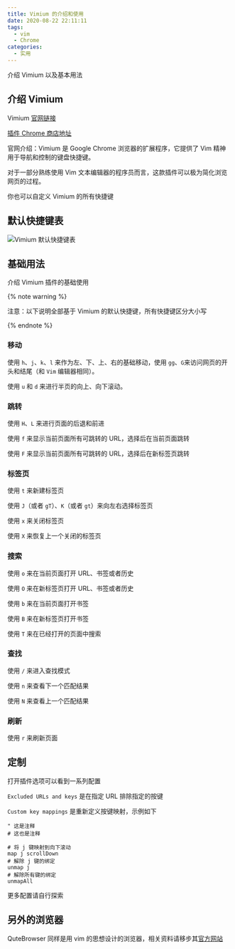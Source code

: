 ```yaml
---
title: Vimium 的介绍和使用
date: 2020-08-22 22:11:11
tags:
  - vim
  - Chrome
categories:
  - 实用
---
```


介绍 Vimium 以及基本用法

<!--more-->

## 介绍 Vimium

Vimium [官网链接](https://vimium.github.io/)

[插件 Chrome 商店地址](https://chrome.google.com/webstore/detail/vimium/dbepggeogbaibhgnhhndojpepiihcmeb)

官网介绍：Vimium 是 Google Chrome 浏览器的扩展程序，它提供了 Vim 精神用于导航和控制的键盘快捷键。

对于一部分熟练使用 Vim 文本编辑器的程序员而言，这款插件可以极为简化浏览网页的过程。

你也可以自定义 Vimium 的所有快捷键

## 默认快捷键表

![Vimium 默认快捷键表](https://s1.ax1x.com/2020/08/23/dwEY2d.png)

## 基础用法

介绍 Vimium 插件的基础使用

{% note warning %}

注意：以下说明全部基于 Vimium 的默认快捷键，所有快捷键区分大小写

{% endnote %}

### 移动

使用 `h`、`j`、`k`、`l` 来作为左、下、上、右的基础移动，使用 `gg`、`G`来访问网页的开头和结尾（和 `Vim` 编辑器相同）。

使用 `u` 和 `d` 来进行半页的向上、向下滚动。

### 跳转

使用 `H`、`L` 来进行页面的后退和前进

使用 `f` 来显示当前页面所有可跳转的 URL，选择后在当前页面跳转

使用 `F` 来显示当前页面所有可跳转的 URL，选择后在新标签页跳转

### 标签页

使用 `t` 来新建标签页

使用 `J`（或者 `gT`）、`K`（或者 `gt`）来向左右选择标签页

使用 `x` 来关闭标签页

使用 `X` 来恢复上一个关闭的标签页

### 搜索

使用 `o` 来在当前页面打开 URL、书签或者历史

使用 `O` 来在新标签页打开 URL、书签或者历史

使用 `b` 来在当前页面打开书签

使用 `B` 来在新标签页打开书签

使用 `T` 来在已经打开的页面中搜索

### 查找

使用 `/` 来进入查找模式

使用 `n` 来查看下一个匹配结果

使用 `N` 来查看上一个匹配结果

### 刷新

使用 `r` 来刷新页面

## 定制

打开插件选项可以看到一系列配置

`Excluded URLs and keys` 是在指定 URL 排除指定的按键

`Custom key mappings` 是重新定义按键映射，示例如下

```vimscript
" 这是注释
# 这也是注释

# 将 j 键映射到向下滚动
map j scrollDown
# 解除 j 键的绑定
unmap j
# 解除所有键的绑定
unmapAll
```

更多配置请自行探索

## 另外的浏览器

QuteBrowser 同样是用 vim 的思想设计的浏览器，相关资料请移步其[官方网站](https://qutebrowser.org/)

